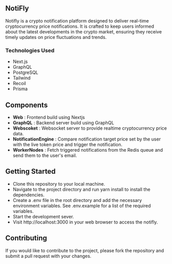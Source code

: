 ## NotiFly

Notifly is a crypto notification platform designed to deliver real-time cryptocurrency price notifications.
It is crafted to keep users informed about the latest developments in the crypto market, ensuring they receive timely updates on price fluctuations and trends.

### Technologies Used

- Next.js
- GraphQL
- PostgreSQL
- Tailwind
- Recoil
- Prisma

## Components

- **Web** : Frontend build using Nextjs
- **GraphQL** : Backend server build using GraphQL
- **Webscoket** : Websocket server to provide realtime cryptocurrency price data.
- **NotificationEngine** : Compare notification target price set by the user with the live token price and trigger the notification.
- **WorkerNodes** : Fetch triggered notifications from the Redis queue and send them to the user's email.

## Getting Started

- Clone this repository to your local machine.
- Navigate to the project directory and run yarn install to install the dependencies.
- Create a .env file in the root directory and add the necessary environment variables. See .env.example for a list of the required variables.
- Start the development sever.
- Visit http://localhost:3000 in your web browser to access the notifly.

## Contributing

If you would like to contribute to the project, please fork the repository and submit a pull request with your changes.
